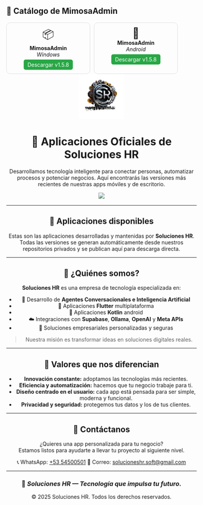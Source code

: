 ## 📱 Catálogo de MimosaAdmin

<div style='display:flex;flex-wrap:wrap;gap:10px;'>
<div style='border:1px solid #ddd;border-radius:10px;padding:10px;width:200px;text-align:center;'>
    <div style='font-size:2em;'>📦</div>
    <strong>MimosaAdmin</strong><br/>
    <em> Windows</em><br/>
    <a href='apps/MimosaAdmin/ Windows/MimosaAdmin_ Windows_1.5.8.zip' style='display:inline-block;margin-top:5px;padding:5px 10px;background:#28a745;color:#fff;border-radius:5px;text-decoration:none;'>Descargar v1.5.8</a>
  </div>
<div style='border:1px solid #ddd;border-radius:10px;padding:10px;width:200px;text-align:center;'>
    <div style='font-size:2em;'>🤖</div>
    <strong>MimosaAdmin</strong><br/>
    <em>Android</em><br/>
    <a href='apps/MimosaAdmin/Android/MimosaAdmin_Android_1.5.8.apk' style='display:inline-block;margin-top:5px;padding:5px 10px;background:#28a745;color:#fff;border-radius:5px;text-decoration:none;'>Descargar v1.5.8</a>
  </div>
</div>




<div align="center">
  <img src="https://raw.githubusercontent.com/SolucionesHR/Aplicaciones_Oficiales/main/assets/logo_solucioneshr.png" alt="Soluciones HR" width="120" />

  # 🚀 Aplicaciones Oficiales de **Soluciones HR**

  <p>
    Desarrollamos tecnología inteligente para conectar personas, automatizar procesos y potenciar negocios.  
    Aquí encontrarás las versiones más recientes de nuestras apps móviles y de escritorio.
  </p>

  <a href="mailto:solucioneshr.soft@gmail.com"><img src="https://img.shields.io/badge/📧%20Contáctanos-solucioneshr.soft@gmail.com-green?style=for-the-badge"></a>

---

## 📱 Aplicaciones disponibles

Estas son las aplicaciones desarrolladas y mantenidas por **Soluciones HR**.  
Todas las versiones se generan automáticamente desde nuestros repositorios privados y se publican aquí para descarga directa.




---

## 🧠 ¿Quiénes somos?

**Soluciones HR** es una empresa de tecnología especializada en:

- 🤖 Desarrollo de **Agentes Conversacionales e Inteligencia Artificial**
- 📲 Aplicaciones **Flutter** multiplataforma
- 📲 Aplicaciones **Kotlin** android
- ☁️ Integraciones con **Supabase**, **Ollama**, **OpenAI** y **Meta APIs**
- 🔐 Soluciones empresariales personalizadas y seguras

> Nuestra misión es transformar ideas en soluciones digitales reales.

---

## 🌟 Valores que nos diferencian

- **Innovación constante:** adoptamos las tecnologías más recientes.
- **Eficiencia y automatización:** hacemos que tu negocio trabaje para ti.
- **Diseño centrado en el usuario:** cada app está pensada para ser simple, moderna y funcional.
- **Privacidad y seguridad:** protegemos tus datos y los de tus clientes.

---

## 💬 Contáctanos

¿Quieres una app personalizada para tu negocio?  
Estamos listos para ayudarte a llevar tu proyecto al siguiente nivel.

📞 WhatsApp: [+53 54500501](https://wa.me/5354500501)
📧 Correo: [solucioneshr.soft@gmail.com](mailto:solucioneshr.soft@gmail.com)

---

<div align="center">

### 💙 *Soluciones HR — Tecnología que impulsa tu futuro.*

© 2025 Soluciones HR. Todos los derechos reservados.

